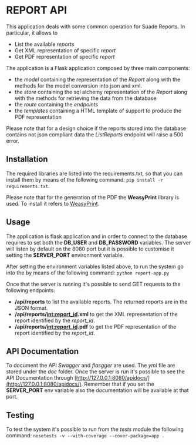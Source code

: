 # REPORT API

This application deals with some common operation for Suade Reports. In particular, it allows to
- List the available *reports*
- Get XML representation of specific *report*
- Get PDF representation of specific *report*

The application is a Flask application composed by three main components:
- the *model* containing the representation of the *Report* along with the methods for the model conversion into json and xml.
- the *store* containing the sql alchemy representation of the *Report* along with the methods for retrieving the data from the database
- the *route* containing the *endpoints*
- the *templates* containing a HTML template of support to produce the PDF representation

Please note that for a design choice if the reports stored into the database contains not json compliant data the *ListReports* endpoint will raise a 500 error.

## Installation

The required libraries are listed into the requirements.txt, so that you can install them by means of the following command:
`pip install -r requirements.txt`.

Please note that for the generation of the PDF the **WeasyPrint** library is used. To install it refers to [WeasyPrint](http://weasyprint.readthedocs.io/en/latest/install.html).

## Usage

The application is flask application and in order to connect to the database requires to set both the **DB_USER** and **DB_PASSWORD** variables. The server will listen by default on the 8080 port but it is possible to customise it setting the **SERVER_PORT** environment variable. 

After setting the environment variables listed above, to run the system go into the  by means of the following command:
`python report-app.py`

Once that the server is running it's possible to send GET requests to the following endpoints:
- **/api/reports** to list the available reports. The returned reports are in the JSON format.
- **/api/reports/<int:report_id>.xml** to get the XML representation of the report identified by the *report_id*.
- **/api/reports/<int:report_id>.pdf** to get the PDF representation of the report identified by the *report_id*.

## API Documentation

To document the API *Swagger* and *flasgger* are used. The *yml* file are stored under the *doc* folder. Once the server is run it's possible to see the API Documentation through [http://127.0.0.1:8080/apidocs/](http://127.0.0.1:8080/apidocs/). Remember that if you set the **SERVER_PORT** env variable also the documentation will be available at that port.

## Testing

To test the system it's possible to run from the *tests* module the following command:
`nosetests -v --with-coverage --cover-package=app .`

